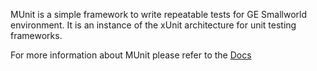MUnit is a simple framework to write repeatable tests for GE Smallworld environment.
It is an instance of the xUnit architecture for unit testing frameworks.

For more information about MUnit please refer to the [Docs](docs/home.md)
